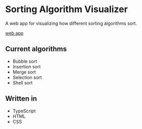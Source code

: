 # Sorting Algorithm Visualizer

A web app for visualizing how different sorting algorithms sort.

[web app](https://sortalgoviz.vercel.app)

## Current algorithms

- Bubble sort
- Insertion sort
- Merge sort
- Selection sort
- Shell sort

## Written in

- TypeScript
- HTML
- CSS

